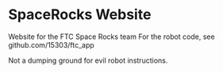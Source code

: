 # SpaceRocks Website
Website for the FTC Space Rocks team
For the robot code, see github.com/15303/ftc_app

Not a dumping ground for evil robot instructions.
